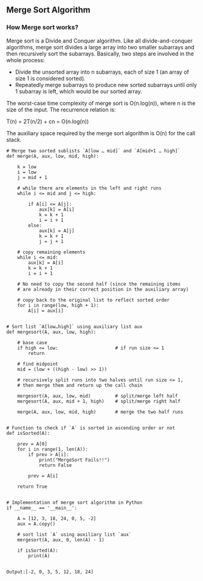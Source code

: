 ## Merge Sort Algorithm
### How Merge sort works?
Merge sort is a Divide and Conquer algorithm. Like all divide-and-conquer algorithms, merge sort divides a large array into two smaller subarrays and then recursively sort the subarrays. Basically, two steps are involved in the whole process:

- Divide the unsorted array into n subarrays, each of size 1 (an array of size 1 is considered sorted).
- Repeatedly merge subarrays to produce new sorted subarrays until only 1 subarray is left, which would be our sorted array.

The worst-case time complexity of merge sort is O(n.log(n)), where n is the size of the input. The recurrence relation is:

T(n) = 2T(n/2) + cn = O(n.log(n))

The auxiliary space required by the merge sort algorithm is O(n) for the call stack.

```
# Merge two sorted sublists `A[low … mid]` and `A[mid+1 … high]`
def merge(A, aux, low, mid, high):
 
    k = low
    i = low
    j = mid + 1
 
    # while there are elements in the left and right runs
    while i <= mid and j <= high:
 
        if A[i] <= A[j]:
            aux[k] = A[i]
            k = k + 1
            i = i + 1
        else:
            aux[k] = A[j]
            k = k + 1
            j = j + 1
 
    # copy remaining elements
    while i <= mid:
        aux[k] = A[i]
        k = k + 1
        i = i + 1
 
    # No need to copy the second half (since the remaining items
    # are already in their correct position in the auxiliary array)
 
    # copy back to the original list to reflect sorted order
    for i in range(low, high + 1):
        A[i] = aux[i]
 
 
# Sort list `A[low…high]` using auxiliary list aux
def mergesort(A, aux, low, high):
 
    # base case
    if high <= low:                     # if run size <= 1
        return
 
    # find midpoint
    mid = (low + ((high - low) >> 1))
 
    # recursively split runs into two halves until run size <= 1,
    # then merge them and return up the call chain
 
    mergesort(A, aux, low, mid)         # split/merge left half
    mergesort(A, aux, mid + 1, high)    # split/merge right half
 
    merge(A, aux, low, mid, high)       # merge the two half runs
 
 
# Function to check if `A` is sorted in ascending order or not
def isSorted(A):
 
    prev = A[0]
    for i in range(1, len(A)):
        if prev > A[i]:
            print("MergeSort Fails!!")
            return False
 
        prev = A[i]
 
    return True
 
 
# Implementation of merge sort algorithm in Python
if __name__ == '__main__':
 
    A = [12, 3, 18, 24, 0, 5, -2]
    aux = A.copy()
 
    # sort list `A` using auxiliary list `aux`
    mergesort(A, aux, 0, len(A) - 1)
 
    if isSorted(A):
        print(A)
 

Output:[-2, 0, 3, 5, 12, 18, 24]
```